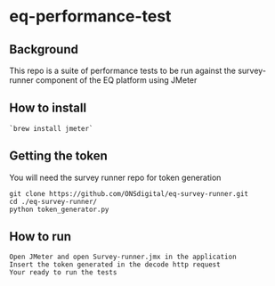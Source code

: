 # eq-performance-test

## Background

This repo is a suite of performance tests to be run against the survey-runner component of the EQ platform using JMeter

## How to install

	`brew install jmeter`

## Getting the token

You will need the survey runner repo for token generation

```
git clone https://github.com/ONSdigital/eq-survey-runner.git
cd ./eq-survey-runner/
python token_generator.py
```

## How to run

```
Open JMeter and open Survey-runner.jmx in the application
Insert the token generated in the decode http request
Your ready to run the tests
```